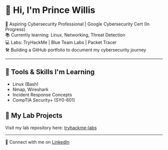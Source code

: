# 👋 Hi, I'm Prince Willis

🔐 Aspiring Cybersecurity Professional | Google Cybersecurity Cert (In Progress)  
📚 Currently learning: Linux, Networking, Threat Detection  
💻 Labs: TryHackMe | Blue Team Labs | Packet Tracer  
🛠️ Building a GitHub portfolio to document my cybersecurity journey

---

## 🧰 Tools & Skills I'm Learning
- Linux (Bash)
- Nmap, Wireshark
- Incident Response Concepts
- CompTIA Security+ (SY0-601)

## 📂 My Lab Projects
Visit my lab repository here: [tryhackme-labs](https://github.com/princewillis-cyber/tryhackme-labs)

---

🚀 Connect with me on [LinkedIn]() 

